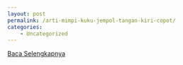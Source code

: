 ```yaml
---
layout: post
permalink: /arti-mimpi-kuku-jempol-tangan-kiri-copot/
categories:
    - Uncategorized
---
```


[Baca Selengkapnya](/06)